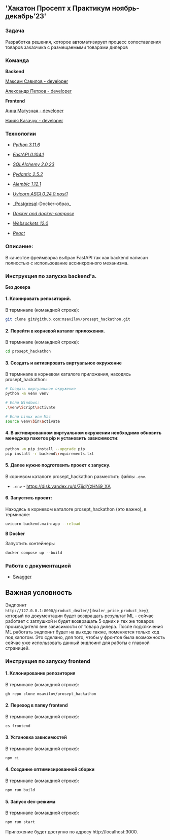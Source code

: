 ## 'Хакатон Просепт х Практикум ноябрь-декабрь’23'

### Задача

Разработка решения, которое автоматизирует процесс сопоставления товаров заказчика с размещаемыми товарами дилеров

### Команда

**Backend**

[Максим Савилов - developer](https://github.com/msavilov)

[Александр Петров - developer](https://github.com/AlexanderPAI)

**Frontend**

[Анна Матузная - developer](https://github.com/Anutka-bestiya)

[Наиля Казачук - developer](https://github.com/Nailusha)

### Технологии

- _[Python 3.11.6](https://www.python.org/downloads/release/python-3116/)_
- _[FastAPI 0.104.1](https://fastapi.tiangolo.com/#installation)_
- _[SQLAlchemy 2.0.23](https://docs.sqlalchemy.org/en/20/)_
- _[Pydantic 2.5.2](https://docs.pydantic.dev/latest/install/)_
- _[Alembic 1.12.1](https://alembic.sqlalchemy.org/en/latest/front.html)_
- _[Uvicorn ASGI 0.24.0.post1](https://www.uvicorn.org/)_
- _[Postgresql](https://hub.docker.com/_/postgres)-Docker-образ\_
- _[Docker and docker-compose](https://www.docker.com/get-started/)_
- _[Websockets 12.0](https://fastapi.tiangolo.com/advanced/websockets/)_

- _[React](https://react.dev/)_

### Описание:

В качестве фреймворка выбран FastAPI так как backend написан полностью с использование ассинхронного механизма.

### Инструкция по запуска backend'a.

**Без докера**

#### 1. Клонировать репозиторий.

В терминале (командной строке):

```bash
git clone git@github.com:msavilov/prosept_hackathon.git
```

#### 2. Перейти в корневой каталог приложения.

В терминале (командной строке):

```bash
cd prosept_hackathon
```

#### 3. Создать и активировать виртуальное окружение

В терминале в корневом каталоге приложения, находясь prosept_hackathon:

```bash
# Создать виртуальное окружение
python -m venv venv

# Если Windows:
.\venv\Script\activate

# Если Linux или Mac
source venv\bin\activate
```

#### 4. В активированном виртуальном окружении необходимо обновить менеджер пакетов pip и установить зависимости:

```bash
python -m pip install --upgrade pip
pip install -r backend\requirements.txt
```

#### 5. Далее нужно подготовить проект к запуску.

В корневом каталоге prosept_hackathon разместить файлы `.env`.

- `.env` - https://disk.yandex.ru/d/ZjidjYzHNi9_XA

#### 6. Запустить проект:

Находясь в корневом каталоге prosept_hackathon (это важно), в терминале:

```bash
uvicorn backend.main:app --reload
```

**В Docker**

Запустить контейнеры

```python
docker compose up --build
```

### Работа с документацией

- [Swagger](http://127.0.0.1:8000/docs)

## Важная условность

Эндпоинт
`http://127.0.0.1:8000/product_dealer/{dealer_price_product_key}`, который по документации будет возвращать результат ML - сейчас работает с заглушкой и будет возвращать 5 одних и тех же товаров производителя вне зависимости от товара дилера.
После подключения ML работать эндпоинт будет на выходе также, поменяется только код под капотом.
Это сделано, для того, чтобы у фронтов была возможность сейчас уже использовать данный эндпоинт для работы с главной страницей.

### Инструкция по запуску frontend

#### 1. Кллонирование репозитория

В терминале (командной строке):

```bash
gh repo clone msavilov/prosept_hackathon
```

#### 2. Переход в папку frontend

В терминале (командной строке):

```bash
cs frontend
```

#### 3. Установка зависимостей

В терминале (командной строке):

```bash
npm ci
```

#### 4. Создание оптимизированной сборки

В терминале (командной строке):

```bash
npm run build
```

#### 5. Запуск dev-режима

В терминале (командной строке):

```bash
npm run start
```

Приложение будет доступно по адресу http://localhost:3000.
